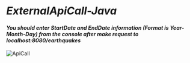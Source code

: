 # *ExternalApiCall-Java*

#### *You should enter StartDate and EndDate information (Format is Year-Month-Day) from the console after make request to localhost:8080/earthquakes* 

![ApiCall](https://user-images.githubusercontent.com/63752381/153779501-c1694878-1f84-479f-8d79-880917f8da4a.png)

